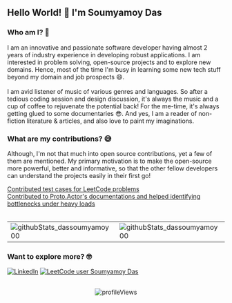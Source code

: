 ## Hello World! 👋 I'm Soumyamoy Das

### Who am I? 🧐
I am an innovative and passionate software developer having almost 2 years of industry experience in developing robust applications. I am interested in problem solving, open-source projects and to explore new domains. Hence, most of the time I'm busy in learning some new tech stuff beyond my domain and job prospects 😄. 
<br><br>
I am avid listener of music of various genres and languages. So after a tedious coding session and design discussion, it's always the music and a cup of coffee to rejuvenate the potential back! For the me-time, it's always getting glued to some documentaries 😎. And yes, I am a reader of non-fiction literature & articles, and also love to paint my imaginations.

### What are my contributions? 😅
Although, I'm not that much into open source contributions, yet a few of them are mentioned. My primary motivation is to make the open-source more powerful, better and informative, so that the other fellow developers can understand the projects easily in their first go! 

[Contributed test cases for LeetCode problems]() <br>
[Contributed to Proto.Actor's documentations and helped identifying bottlenecks under heavy loads]() 
<br><br>

<p align="center">
  <table align="center">
    <tr>
      <td valign="center">
        <img src = "https://github-readme-stats.vercel.app/api?username=dassoumyamoy00&theme=dark&show=reviews,prs_merged,prs_merged_percentage&show_icons=true&theme=transparent&hide_border=true" alt = "githubStats_dassoumyamoy00"/> 
      </td>
      <td valign="center">
        <img src = "https://github-readme-streak-stats.herokuapp.com/?user=dassoumyamoy00&theme=transparent&hide_border=true" alt = "githubStats_dassoumyamoy00"/>
      </td>
    </tr>
  </table>
</p>

### Want to explore more? 🤓
[![LinkedIn](https://img.shields.io/badge/LinkedIn-%230077B5.svg?logo=linkedin&logoColor=white)](https://www.linkedin.com/in/soumyamoy/) 
[![LeetCode user Soumyamoy Das](https://img.shields.io/badge/-LeetCode-FFA116?style=flat&labelColor=black&color=%23ffa116&logo=leetcode&logoColor=yellow)](https://leetcode.com/soumya00/) 
<br><br>
<p align="center">
  <img src="https://komarev.com/ghpvc/?username=dassoumyamoy00&color=green" alt="profileViews"/>
</p>




<!--
**dassoumyamoy00/dassoumyamoy00** is a ✨ _special_ ✨ repository because its `README.md` (this file) appears on your GitHub profile.

Here are some ideas to get you started:

- 🔭 I’m currently working on ...
- 🌱 I’m currently learning ...
- 👯 I’m looking to collaborate on ...
- 🤔 I’m looking for help with ...
- 💬 Ask me about ...
- 📫 How to reach me: ...
- 😄 Pronouns: ...
- ⚡ Fun fact: ...
-->
